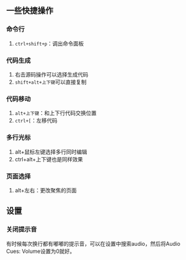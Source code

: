 ## 一些快捷操作

### 命令行
1. `ctrl+shift+p`：调出命令面板

### 代码生成
1. 右击源码操作可以选择生成代码
2. `shift+alt+上下键`可以直接复制

### 代码移动
1. `alt+上下键`：和上下行代码交换位置
2. `ctrl+[`：左移代码

### 多行光标
1. alt+鼠标左键选择多行同时编辑
2. ctrl+alt+上下键也是同样效果

### 页面选择
1. alt+左右：更改聚焦的页面

## 设置
### 关闭提示音
有时候每次换行都有嘟嘟的提示音，可以在设置中搜索audio，然后将Audio Cues: Volume设置为0就好。